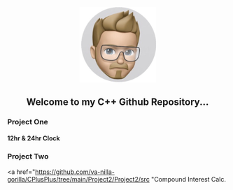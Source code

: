 <p align="center">
  <img src="https://github.com/va-nilla-gorilla/CPlusPlus/blob/main/thumbnail_IMG_0037.jpg?raw=true" width="175" title="hover text">
</p>
<h2 align="center"> Welcome to my C++ Github Repository...</h2>

<h3>Project One</h3>
<h4>12hr & 24hr Clock</h4>

<h3>Project Two</h3>


<a href="https://github.com/va-nilla-gorilla/CPlusPlus/tree/main/Project2/Project2/src
"Compound Interest Calc.</a>


